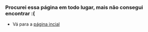 ### Procurei essa página em todo lugar, mais não consegui encontrar :(
* Vá para a [página incial](https://mokuseidev.github.io/bedrock-docs/)
